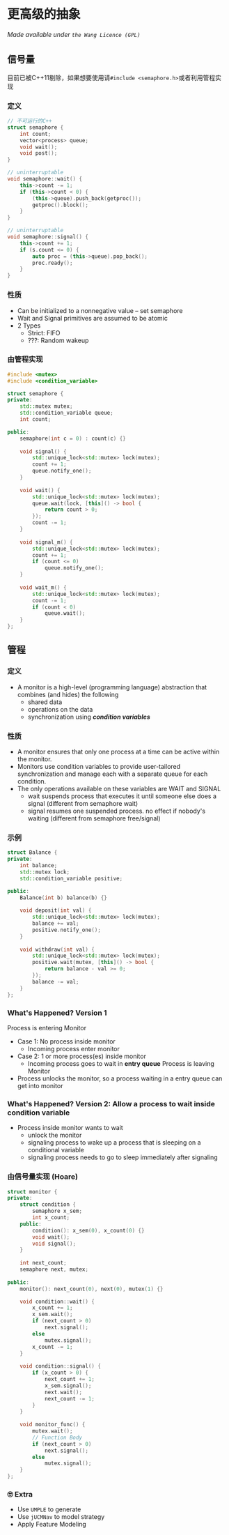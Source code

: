 # 更高级的抽象
###### Made available under ```the Wang Licence (GPL)```
## 信号量
目前已被C++11剔除，如果想要使用请```#include <semaphore.h>```或者利用管程实现
### 定义
```cpp
// 不可运行的C++
struct semaphore {
    int count;
    vector<process> queue;
    void wait();
    void post();
}

// uninterruptable
void semaphore::wait() {
    this->count -= 1;
    if (this->count < 0) {
        (this->queue).push_back(getproc());
        getproc().block();
    }
}

// uninterruptable
void semaphore::signal() {
    this->count += 1;
    if (s.count <= 0) {
        auto proc = (this->queue).pop_back();
        proc.ready();
    }
}
```
### 性质
- Can be initialized to a nonnegative value – set semaphore
- Wait and Signal primitives are assumed to be atomic
- 2 Types
    - Strict: FIFO
    - ???: Random wakeup
### 由管程实现
```cpp
#include <mutex>
#include <condition_variable>

struct semaphore {
private:
    std::mutex mutex;
    std::condition_variable queue;
    int count;

public:
    semaphore(int c = 0) : count(c) {}
  
    void signal() {
        std::unique_lock<std::mutex> lock(mutex);
        count += 1;
        queue.notify_one();
    }
    
    void wait() {
        std::unique_lock<std::mutex> lock(mutex);
        queue.wait(lock, [this]() -> bool {
            return count > 0;
        });
        count -= 1;
    }
    
    void signal_m() {
        std::unique_lock<std::mutex> lock(mutex);
        count += 1;
        if (count <= 0)
            queue.notify_one();
    }
  
    void wait_m() {
        std::unique_lock<std::mutex> lock(mutex);
        count -= 1;
        if (count < 0) 
            queue.wait();
    }
};
```
## 管程
### 定义
- A monitor is a high-level (programming language) abstraction that combines (and hides) the following
    - shared data
    - operations on the data
    - synchronization using ***condition variables***
### 性质
- A monitor ensures that only one process at a time can be active within the monitor. 
- Monitors use condition variables to provide user-tailored synchronization and manage each with a separate queue for each condition. 
- The only operations available on these variables are WAIT and SIGNAL
    - wait suspends process that executes it until someone else does a signal (different from semaphore wait)
    - signal resumes one suspended process. no effect if nobody's waiting (different from semaphore free/signal)
### 示例
```cpp
struct Balance {
private:
    int balance; 
    std::mutex lock;
    std::condition_variable positive;

public:
    Balance(int b) balance(b) {}
    
    void deposit(int val) {
        std::unique_lock<std::mutex> lock(mutex);
        balance += val;
        positive.notify_one();
    }
    
    void withdraw(int val) {
        std::unique_lock<std::mutex> lock(mutex);
        positive.wait(mutex, [this]() -> bool {
            return balance - val >= 0;
        });
        balance -= val;
    }
};
```
### What's Happened? Version 1
Process is entering Monitor
- Case 1: No process inside monitor
    - Incoming process enter monitor
- Case 2: 1 or more process(es) inside monitor
    - Incoming process goes to wait in **entry queue**
Process is leaving Monitor
- Process unlocks the monitor, so a process waiting in a entry queue can get into monitor
### What's Happened? Version 2: Allow a process to wait inside condition variable
- Process inside monitor wants to wait
    - unlock the monitor
    - signaling process to wake up a process that is sleeping on a conditional variable 
    - signaling process needs to go to sleep immediately after signaling
### 由信号量实现 (Hoare)
```cpp
struct monitor {
private:
    struct condition {
        semaphore x_sem;
        int x_count;
    public:
        condition(): x_sem(0), x_count(0) {}
        void wait();
        void signal();
    }
    
    int next_count;
    semaphore next, mutex;
    
public:
    monitor(): next_count(0), next(0), mutex(1) {}

    void condition::wait() {
        x_count += 1;
        x_sem.wait();
        if (next_count > 0)
            next.signal();
        else
            mutex.signal();
        x_count -= 1;
    }
    
    void condition::signal() {
        if (x_count > 0) {
            next_count += 1;
            x_sem.signal();
            next.wait();
            next_count -= 1;
        }
    }
    
    void monitor_func() {
        mutex.wait();
        // Function Body
        if (next_count > 0)
            next.signal();
        else 
            mutex.signal();
    }
};
```
### 🙄 Extra 
- Use ```UMPLE``` to generate
- Use ```jUCMNav``` to model strategy
- Apply Feature Modeling
